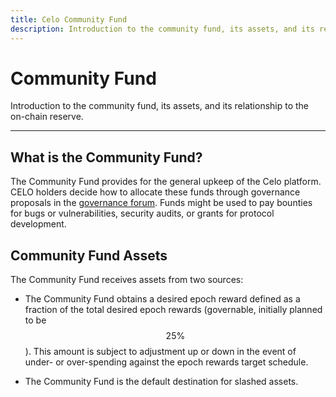 ```yaml
---
title: Celo Community Fund
description: Introduction to the community fund, its assets, and its relationship to the on-chain reserve.
---
```


# Community Fund

Introduction to the community fund, its assets, and its relationship to the on-chain reserve.

---

## What is the Community Fund?

The Community Fund provides for the general upkeep of the Celo platform. CELO holders decide how to allocate these funds through governance proposals in the [governance forum](https://forum.celo.org/). Funds might be used to pay bounties for bugs or vulnerabilities, security audits, or grants for protocol development.

## Community Fund Assets

The Community Fund receives assets from two sources:

- The Community Fund obtains a desired epoch reward defined as a fraction of the total desired epoch rewards \(governable, initially planned to be $$25\%$$\). This amount is subject to adjustment up or down in the event of under- or over-spending against the epoch rewards target schedule.

- The Community Fund is the default destination for slashed assets.